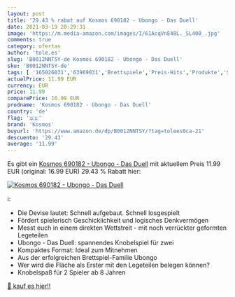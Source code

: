 ```yaml
---
layout: post
title: '29.43 % rabat auf Kosmos 690182 - Ubongo - Das Duell'
date: 2021-03-19 20:29:31
image: 'https://m.media-amazon.com/images/I/61AcqVnE48L._SL400_.jpg'
comments: true
category: ofertas
author: 'tole.es'
slug: 'B0012NNTSY-de Kosmos 690182 - Ubongo - Das Duell'
sku: 'B0012NNTSY-de'
tags: [ '165026031','63969031','Brettspiele','Preis-Hits','Produkte','Spiele','Spielzeug','bis 20 €','kosmos','nach Preis', ]
actualPrice: 11.99 EUR
currency: EUR
price: 11.99
comparePrice: 16.99 EUR
prodname: 'Kosmos 690182 - Ubongo - Das Duell'
country: 'de'
flag: '🇩🇪'
brand: 'Kosmos'
buyurl: 'https://www.amazon.de/dp/B0012NNTSY/?tag=tolees0ca-21'
descuento: '29.43'
average: '11.99'
---
```


Es gibt ein [Kosmos 690182 - Ubongo - Das Duell](https://www.amazon.de/dp/B0012NNTSY/?tag=tolees0ca-21) mit aktuellem Preis 11.99 EUR (original: 16.99 EUR) 29.43 % Rabatt hier:

[![Kosmos 690182 - Ubongo - Das Duell](https://m.media-amazon.com/images/I/61AcqVnE48L._SL400_.jpg)](https://www.amazon.de/dp/B0012NNTSY/?tag=tolees0ca-21)

ℹ️:

- Die Devise lautet: Schnell aufgebaut. Schnell losgespielt
- Fördert spielerisch Geschicklichkeit und logisches Denkvermögen
- Messt euch in einem direkten Wettstreit - mit noch verrückter geformten Legeteilen
- Ubongo - Das Duell: spannendes Knobelspiel für zwei
- Kompaktes Format: Ideal zum Mitnehmen
- Aus der erfolgreichen Brettspiel-Familie Ubongo
- Wer wird die Fläche als Erster mit den Legeteilen belegen können?
- Knobelspaß für 2 Spieler ab 8 Jahren

[🛒 kauf es hier!!](https://www.amazon.de/dp/B0012NNTSY/?tag=tolees0ca-21)
